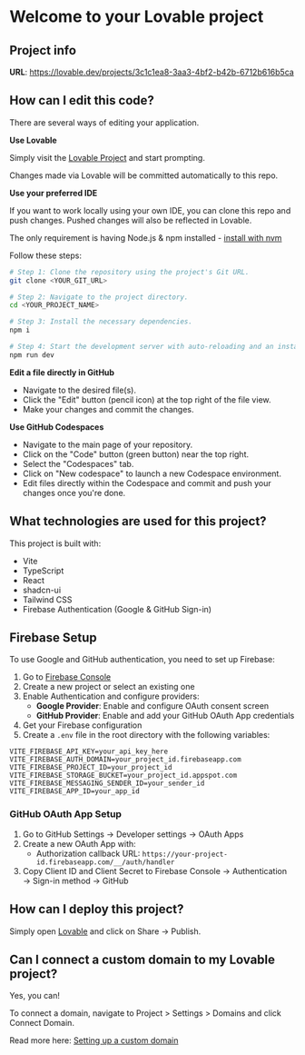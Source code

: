 # Welcome to your Lovable project

## Project info

**URL**: https://lovable.dev/projects/3c1c1ea8-3aa3-4bf2-b42b-6712b616b5ca

## How can I edit this code?

There are several ways of editing your application.

**Use Lovable**

Simply visit the [Lovable Project](https://lovable.dev/projects/3c1c1ea8-3aa3-4bf2-b42b-6712b616b5ca) and start prompting.

Changes made via Lovable will be committed automatically to this repo.

**Use your preferred IDE**

If you want to work locally using your own IDE, you can clone this repo and push changes. Pushed changes will also be reflected in Lovable.

The only requirement is having Node.js & npm installed - [install with nvm](https://github.com/nvm-sh/nvm#installing-and-updating)

Follow these steps:

```sh
# Step 1: Clone the repository using the project's Git URL.
git clone <YOUR_GIT_URL>

# Step 2: Navigate to the project directory.
cd <YOUR_PROJECT_NAME>

# Step 3: Install the necessary dependencies.
npm i

# Step 4: Start the development server with auto-reloading and an instant preview.
npm run dev
```

**Edit a file directly in GitHub**

- Navigate to the desired file(s).
- Click the "Edit" button (pencil icon) at the top right of the file view.
- Make your changes and commit the changes.

**Use GitHub Codespaces**

- Navigate to the main page of your repository.
- Click on the "Code" button (green button) near the top right.
- Select the "Codespaces" tab.
- Click on "New codespace" to launch a new Codespace environment.
- Edit files directly within the Codespace and commit and push your changes once you're done.

## What technologies are used for this project?

This project is built with:

- Vite
- TypeScript
- React
- shadcn-ui
- Tailwind CSS
- Firebase Authentication (Google & GitHub Sign-in)

## Firebase Setup

To use Google and GitHub authentication, you need to set up Firebase:

1. Go to [Firebase Console](https://console.firebase.google.com/)
2. Create a new project or select an existing one
3. Enable Authentication and configure providers:
   - **Google Provider**: Enable and configure OAuth consent screen
   - **GitHub Provider**: Enable and add your GitHub OAuth App credentials
4. Get your Firebase configuration
5. Create a `.env` file in the root directory with the following variables:

```env
VITE_FIREBASE_API_KEY=your_api_key_here
VITE_FIREBASE_AUTH_DOMAIN=your_project_id.firebaseapp.com
VITE_FIREBASE_PROJECT_ID=your_project_id
VITE_FIREBASE_STORAGE_BUCKET=your_project_id.appspot.com
VITE_FIREBASE_MESSAGING_SENDER_ID=your_sender_id
VITE_FIREBASE_APP_ID=your_app_id
```

### GitHub OAuth App Setup

1. Go to GitHub Settings → Developer settings → OAuth Apps
2. Create a new OAuth App with:
   - Authorization callback URL: `https://your-project-id.firebaseapp.com/__/auth/handler`
3. Copy Client ID and Client Secret to Firebase Console → Authentication → Sign-in method → GitHub

## How can I deploy this project?

Simply open [Lovable](https://lovable.dev/projects/3c1c1ea8-3aa3-4bf2-b42b-6712b616b5ca) and click on Share -> Publish.

## Can I connect a custom domain to my Lovable project?

Yes, you can!

To connect a domain, navigate to Project > Settings > Domains and click Connect Domain.

Read more here: [Setting up a custom domain](https://docs.lovable.dev/features/custom-domain#custom-domain)
